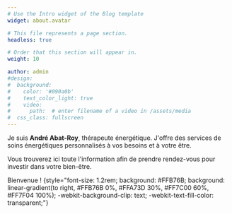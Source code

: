 ```yaml
---
# Use the Intro widget of the Blog template
widget: about.avatar

# This file represents a page section.
headless: true

# Order that this section will appear in.
weight: 10

author: admin
#design:
#  background:
#    color: '#090a0b'
#    text_color_light: true
#    video:
#      path:  # enter filename of a video in /assets/media
#  css_class: fullscreen
---
```


Je suis **André Abat-Roy**, thérapeute énergétique.
J'offre des services de soins énergétiques personnalisés à vos besoins et à votre être.

Vous trouverez ici toute l'information afin de prendre rendez-vous pour investir dans votre bien-être.

Bienvenue !
{style="font-size: 1.2rem; background: #FFB76B; background: linear-gradient(to right, #FFB76B 0%, #FFA73D 30%, #FF7C00 60%, #FF7F04 100%); -webkit-background-clip: text; -webkit-text-fill-color: transparent;"}
